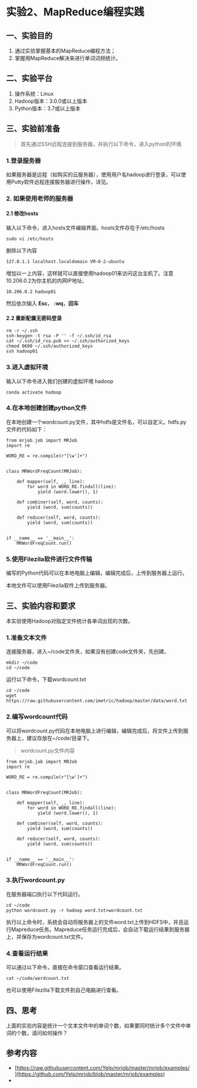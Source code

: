 # 实验2、MapReduce编程实践

## 一、实验目的

1. 通过实验掌握基本的MapReduce编程方法；
2. 掌握用MapReduce解决来进行单词词频统计。

## 二、实验平台

1. 操作系统：Linux
2. Hadoop版本：3.0.0或以上版本
3. Python版本：3.7或以上版本

## 三、实验前准备

> 首先通过SSH远程连接到服务器，并执行以下命令，进入python的环境

### 1.登录服务器

如果服务器是远程（如购买的云服务器），使用用户名hadoop进行登录，可以使用Putty软件远程连接服务器进行操作，详见。

### 2. 如果使用老师的服务器

#### 2.1  修改hosts

输入以下命令，进入hosts文件编辑界面。hosts文件存在于/etc/hosts

```
sudo vi /etc/hosts
```

删除以下内容

```
127.0.1.1 localhost.localdomain VM-0-2-ubuntu
```

增加以一上内容，这样就可以直接使用hadoop01来访问这台主机了。注意10.206.0.2为你主机的内网IP地址、

```
10.206.0.2 hadoop01
```

然后依次输入 **Esc**， **:wq**，**回车**

#### 2.2 重新配置无密码登录

```
rm -r ~/.ssh
ssh-keygen -t rsa -P '' -f ~/.ssh/id_rsa
cat ~/.ssh/id_rsa.pub >> ~/.ssh/authorized_keys
chmod 0600 ~/.ssh/authorized_keys
ssh hadoop01
```

### 3.进入虚拟环境

输入以下命令进入我们创建的虚拟环境 hadoop

```
conda activate hadoop
```

### 4.在本地创建创建python文件

在本地创建一个wordcount.py文件，其中hdfs是文件名，可以自定义。hdfs.py文件的代码如下：

```
from mrjob.job import MRJob
import re

WORD_RE = re.compile(r"[\w']+")


class MRWordFreqCount(MRJob):

    def mapper(self, _, line):
        for word in WORD_RE.findall(line):
            yield (word.lower(), 1)

    def combiner(self, word, counts):
        yield (word, sum(counts))

    def reducer(self, word, counts):
        yield (word, sum(counts))


if __name__ == '__main__':
    MRWordFreqCount.run()
```

### 5.使用Filezila软件进行文件传输

编写的Python代码可以在本地电脑上编辑，编辑完成后，上传到服务器上运行。

本地文件可以使用Filezila软件上传到服务器。

## 三、实验内容和要求

本实验使用Hadoop对指定文件统计各单词出现的次数。

### 1.准备文本文件

连接服务器，进入\~/code文件夹，如果没有创建code文件夹，先创建。

```
mkdir ~/code
cd ~/code
```

运行以下命令，下载wordcount.txt

```
cd ~/code
wget https://raw.githubusercontent.com/imetric/hadoop/master/data/word.txt
```

### 2.编写wordcount代码

可以将wordcount.py代码在本地电脑上进行编辑，编辑完成后，将文件上传到服务器上，建议存放在\~/code/目录下。

> wordcount.py文件内容

```
from mrjob.job import MRJob
import re

WORD_RE = re.compile(r"[\w']+")


class MRWordFreqCount(MRJob):

    def mapper(self, _, line):
        for word in WORD_RE.findall(line):
            yield (word.lower(), 1)

    def combiner(self, word, counts):
        yield (word, sum(counts))

    def reducer(self, word, counts):
        yield (word, sum(counts))


if __name__ == '__main__':
    MRWordFreqCount.run()
```

### 3.执行wordcount.py

在服务器端口执行以下代码运行。

```
cd ~/code
python wordcount.py -r hadoop word.txt>wordcount.txt
```

执行以上命令时，系统会自动将服务器上的文件word.txt上传到HDFS中，并且运行Mapreduce任务。Mapreduce任务运行完成后，会自动下载运行结果到服务器上，并保存为wordcount.txt文件。

### 4.查看运行结果

可以通过以下命令，直接在命令窗口查看运行结果。

```
cat ~/code/wordcount.txt
```

也可以使用Filezilla下载文件到自己电脑进行查看。

## 四、思考

上面的实验内容是统计一个文本文件中的单词个数，如果要同时统计多个文件中单词的个数，请问如何操作？

## 参考内容

* [https://raw.githubusercontent.com/Yelp/mrjob/master/mrjob/examples/](https://github.com/Yelp/mrjob/blob/master/mrjob/examples)
*
